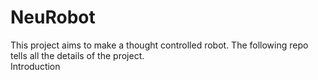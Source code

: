 # NeuRobot
This project aims to make a thought controlled robot. The following repo tells all the details of the project.</br>
Introduction
